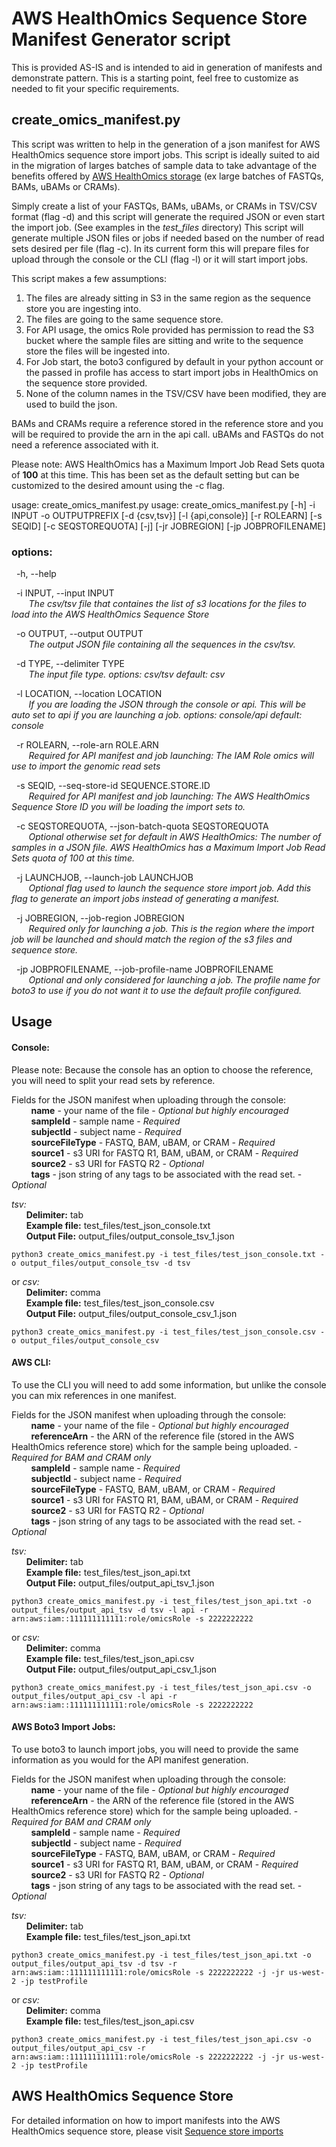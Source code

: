 # AWS HealthOmics Sequence Store Manifest Generator script

This is provided AS-IS and is intended to aid in generation of manifests and demonstrate pattern. This is a starting point, feel free to customize as needed to fit your specific requirements.

## create_omics_manifest.py

This script was written to help in the generation of a json manifest for AWS HealthOmics sequence store import jobs. This script is ideally suited to aid in the migration of larges batches of sample data to take advantage of the benefits offered by [AWS HealthOmics storage](https://docs.aws.amazon.com/omics/latest/dev/what-is-service.html) (ex large batches of FASTQs, BAMs, uBAMs or CRAMs).

Simply create a list of your FASTQs, BAMs, uBAMs, or CRAMs in TSV/CSV format (flag -d) and this script will generate the required JSON or even start the import job. (See examples in the *test_files* directory) This script will generate multiple JSON files or jobs if needed based on the number of read sets desired per file (flag -c). In its current form this will prepare files for upload through the console or the CLI (flag -l) or it will start import jobs. 

This script makes a few assumptions:
1. The files are already sitting in S3 in the same region as the sequence store you are ingesting into.
2. The files are going to the same sequence store.
3. For API usage, the omics Role provided has permission to read the S3 bucket where the sample files are sitting and write to the sequence store the files will be ingested into.
4. For Job start, the boto3 configured by default in your python account or the passed in profile has access to start import jobs in HealthOmics on the sequence store provided. 
5. None of the column names in the TSV/CSV have been modified, they are used to build the json.

BAMs and CRAMs require a reference stored in the reference store and you will be required to provide the arn in the api call. uBAMs and FASTQs do not need a reference associated with it.

Please note: AWS HealthOmics has a Maximum Import Job Read Sets quota of **100** at this time. This has been set as the default setting but can be customized to the desired amount using the -c flag. 

usage: create_omics_manifest.py usage: create_omics_manifest.py [-h] -i INPUT -o OUTPUTPREFIX [-d {csv,tsv}] [-l {api,console}] [-r ROLEARN] [-s SEQID] [-c SEQSTOREQUOTA] [-j] [-jr JOBREGION] [-jp JOBPROFILENAME] 

### options:  
  &nbsp;&nbsp;-h, --help  
  
  &nbsp;&nbsp;-i INPUT, --input INPUT  
  *&nbsp;&nbsp;&nbsp;&nbsp;&nbsp;&nbsp;&nbsp;The csv/tsv file that containes the list of s3 locations for the files to load into the AWS HealthOmics Sequence Store*  
  
  &nbsp;&nbsp;-o OUTPUT, --output OUTPUT  
  *&nbsp;&nbsp;&nbsp;&nbsp;&nbsp;&nbsp;&nbsp;The output JSON file containing all the sequences in the csv/tsv.*  
  
  &nbsp;&nbsp;-d TYPE, --delimiter TYPE  
  *&nbsp;&nbsp;&nbsp;&nbsp;&nbsp;&nbsp;&nbsp;The input file type. options: csv/tsv default: csv*  
  
  &nbsp;&nbsp;-l LOCATION, --location LOCATION  
  *&nbsp;&nbsp;&nbsp;&nbsp;&nbsp;&nbsp;&nbsp;If you are loading the JSON through the console or api. This will be auto set to api if you are launching a job. options: console/api default: console*  
  
  &nbsp;&nbsp;-r ROLEARN, --role-arn ROLE.ARN  
  *&nbsp;&nbsp;&nbsp;&nbsp;&nbsp;&nbsp;&nbsp;Required for API manifest and job launching: The IAM Role omics will use to import the genomic read sets*  
  
  &nbsp;&nbsp;-s SEQID, --seq-store-id SEQUENCE.STORE.ID  
  *&nbsp;&nbsp;&nbsp;&nbsp;&nbsp;&nbsp;&nbsp;Required for API manifest and job launching: The AWS HealthOmics Sequence Store ID you will be loading the import sets to.*  
  
  &nbsp;&nbsp;-c SEQSTOREQUOTA, --json-batch-quota SEQSTOREQUOTA  
  *&nbsp;&nbsp;&nbsp;&nbsp;&nbsp;&nbsp;&nbsp;Optional otherwise set for default in AWS HealthOmics: The number of samples in a JSON file. AWS HealthOmics has a Maximum Import Job Read Sets quota of 100 at this time.*  
  
  &nbsp;&nbsp;-j LAUNCHJOB, --launch-job LAUNCHJOB  
  *&nbsp;&nbsp;&nbsp;&nbsp;&nbsp;&nbsp;&nbsp;Optional flag used to launch the sequence store import job. Add this flag to generate an import jobs instead of generating a manifest.*  
  
  &nbsp;&nbsp;-j JOBREGION, --job-region JOBREGION  
  *&nbsp;&nbsp;&nbsp;&nbsp;&nbsp;&nbsp;&nbsp;Required only for launching a job. This is the region where the import job will be launched and should match the region of the s3 files and sequence store.*  
  
  &nbsp;&nbsp;-jp JOBPROFILENAME, --job-profile-name JOBPROFILENAME  
  *&nbsp;&nbsp;&nbsp;&nbsp;&nbsp;&nbsp;&nbsp;Optional and only considered for launching a job. The profile name for boto3 to use if you do not want it to use the default profile configured.*  

## Usage
#### Console:
Please note: Because the console has an option to choose the reference, you will need to split your read sets by reference.

Fields for the JSON manifest when uploading through the console:  
&nbsp;&nbsp;&nbsp;&nbsp;&nbsp;&nbsp;&nbsp; **name** - your name of the file - *Optional but highly encouraged*  
&nbsp;&nbsp;&nbsp;&nbsp;&nbsp;&nbsp;&nbsp; **sampleId** - sample name - *Required*  
&nbsp;&nbsp;&nbsp;&nbsp;&nbsp;&nbsp;&nbsp; **subjectId** - subject name - *Required*  
&nbsp;&nbsp;&nbsp;&nbsp;&nbsp;&nbsp;&nbsp; **sourceFileType** - FASTQ, BAM, uBAM, or CRAM - *Required*  
&nbsp;&nbsp;&nbsp;&nbsp;&nbsp;&nbsp;&nbsp; **source1** - s3 URI for FASTQ R1, BAM, uBAM, or CRAM - *Required*  
&nbsp;&nbsp;&nbsp;&nbsp;&nbsp;&nbsp;&nbsp; **source2** - s3 URI for FASTQ R2 - *Optional*  
&nbsp;&nbsp;&nbsp;&nbsp;&nbsp;&nbsp;&nbsp; **tags** - json string of any tags to be associated with the read set. - *Optional*   

*tsv:*  
&nbsp;&nbsp;&nbsp;&nbsp;&nbsp; **Delimiter:** tab  
&nbsp;&nbsp;&nbsp;&nbsp;&nbsp; **Example file:** test_files/test_json_console.txt  
&nbsp;&nbsp;&nbsp;&nbsp;&nbsp; **Output File:** output_files/output_console_tsv_1.json  
``` 
python3 create_omics_manifest.py -i test_files/test_json_console.txt -o output_files/output_console_tsv -d tsv
```
or
*csv:*  
&nbsp;&nbsp;&nbsp;&nbsp;&nbsp; **Delimiter:** comma  
&nbsp;&nbsp;&nbsp;&nbsp;&nbsp; **Example file:** test_files/test_json_console.csv  
&nbsp;&nbsp;&nbsp;&nbsp;&nbsp; **Output File:** output_files/output_console_csv_1.json  
```
python3 create_omics_manifest.py -i test_files/test_json_console.csv -o output_files/output_console_csv
```

#### AWS CLI:
To use the CLI you will need to add some information, but unlike the console you can mix references in one manifest.

Fields for the JSON manifest when uploading through the console:  
&nbsp;&nbsp;&nbsp;&nbsp;&nbsp;&nbsp;&nbsp; **name** - your name of the file - *Optional but highly encouraged*  
&nbsp;&nbsp;&nbsp;&nbsp;&nbsp;&nbsp;&nbsp; **referenceArn** - the ARN of the reference file (stored in the AWS HealthOmics reference store) which for the sample being uploaded. - *Required for BAM and CRAM only*  
&nbsp;&nbsp;&nbsp;&nbsp;&nbsp;&nbsp;&nbsp; **sampleId** - sample name - *Required*  
&nbsp;&nbsp;&nbsp;&nbsp;&nbsp;&nbsp;&nbsp; **subjectId** - subject name - *Required*  
&nbsp;&nbsp;&nbsp;&nbsp;&nbsp;&nbsp;&nbsp; **sourceFileType** - FASTQ, BAM, uBAM, or CRAM - *Required*  
&nbsp;&nbsp;&nbsp;&nbsp;&nbsp;&nbsp;&nbsp; **source1** - s3 URI for FASTQ R1, BAM, uBAM, or CRAM - *Required*  
&nbsp;&nbsp;&nbsp;&nbsp;&nbsp;&nbsp;&nbsp; **source2** - s3 URI for FASTQ R2 - *Optional*  
&nbsp;&nbsp;&nbsp;&nbsp;&nbsp;&nbsp;&nbsp; **tags** - json string of any tags to be associated with the read set. - *Optional*  

*tsv:*  
&nbsp;&nbsp;&nbsp;&nbsp;&nbsp; **Delimiter:** tab  
&nbsp;&nbsp;&nbsp;&nbsp;&nbsp; **Example file:** test_files/test_json_api.txt  
&nbsp;&nbsp;&nbsp;&nbsp;&nbsp; **Output File:** output_files/output_api_tsv_1.json  
``` 
python3 create_omics_manifest.py -i test_files/test_json_api.txt -o output_files/output_api_tsv -d tsv -l api -r arn:aws:iam::111111111111:role/omicsRole -s 2222222222
```
or
*csv:*  
&nbsp;&nbsp;&nbsp;&nbsp;&nbsp; **Delimiter:** comma  
&nbsp;&nbsp;&nbsp;&nbsp;&nbsp; **Example file:** test_files/test_json_api.csv  
&nbsp;&nbsp;&nbsp;&nbsp;&nbsp; **Output File:** output_files/output_api_csv_1.json  
```
python3 create_omics_manifest.py -i test_files/test_json_api.csv -o output_files/output_api_csv -l api -r arn:aws:iam::111111111111:role/omicsRole -s 2222222222
```

#### AWS Boto3 Import Jobs:
To use boto3 to launch import jobs, you will need to provide the same information as you would for the API manifest generation.

Fields for the JSON manifest when uploading through the console:  
&nbsp;&nbsp;&nbsp;&nbsp;&nbsp;&nbsp;&nbsp; **name** - your name of the file - *Optional but highly encouraged*  
&nbsp;&nbsp;&nbsp;&nbsp;&nbsp;&nbsp;&nbsp; **referenceArn** - the ARN of the reference file (stored in the AWS HealthOmics reference store) which for the sample being uploaded. - *Required for BAM and CRAM only*  
&nbsp;&nbsp;&nbsp;&nbsp;&nbsp;&nbsp;&nbsp; **sampleId** - sample name - *Required*  
&nbsp;&nbsp;&nbsp;&nbsp;&nbsp;&nbsp;&nbsp; **subjectId** - subject name - *Required*  
&nbsp;&nbsp;&nbsp;&nbsp;&nbsp;&nbsp;&nbsp; **sourceFileType** - FASTQ, BAM, uBAM, or CRAM - *Required*  
&nbsp;&nbsp;&nbsp;&nbsp;&nbsp;&nbsp;&nbsp; **source1** - s3 URI for FASTQ R1, BAM, uBAM, or CRAM - *Required*  
&nbsp;&nbsp;&nbsp;&nbsp;&nbsp;&nbsp;&nbsp; **source2** - s3 URI for FASTQ R2 - *Optional*  
&nbsp;&nbsp;&nbsp;&nbsp;&nbsp;&nbsp;&nbsp; **tags** - json string of any tags to be associated with the read set. - *Optional*  

*tsv:*  
&nbsp;&nbsp;&nbsp;&nbsp;&nbsp; **Delimiter:** tab  
&nbsp;&nbsp;&nbsp;&nbsp;&nbsp; **Example file:** test_files/test_json_api.txt
``` 
python3 create_omics_manifest.py -i test_files/test_json_api.txt -o output_files/output_api_tsv -d tsv -r arn:aws:iam::111111111111:role/omicsRole -s 2222222222 -j -jr us-west-2 -jp testProfile
```
or
*csv:*  
&nbsp;&nbsp;&nbsp;&nbsp;&nbsp; **Delimiter:** comma  
&nbsp;&nbsp;&nbsp;&nbsp;&nbsp; **Example file:** test_files/test_json_api.csv
```
python3 create_omics_manifest.py -i test_files/test_json_api.csv -o output_files/output_api_csv -r arn:aws:iam::111111111111:role/omicsRole -s 2222222222 -j -jr us-west-2 -jp testProfile
```

## AWS HealthOmics Sequence Store
For detailed information on how to import manifests into the AWS HealthOmics sequence store, please visit [Sequence store imports](https://docs.aws.amazon.com/omics/latest/dev/import-sequence-store.html)
